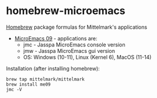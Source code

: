 # homebrew-microemacs

[Homebrew](https://brew.sh/) package formulas for Mittelmark's applications

- [MicroEmacs 09](https://github.com/mittelmark/microemacs) - applications are:
    - jmc - Jasspa MicroEmacs console version
    - jmw - Jasspa MicroEmacs gui version
    - OS: Windows (10-11), Linux (Kernel 6), MacOS (11-14)

Installation (after installing homebrew):

```
brew tap mittelmark/mittelmark
brew install me09
jmc -V
```
